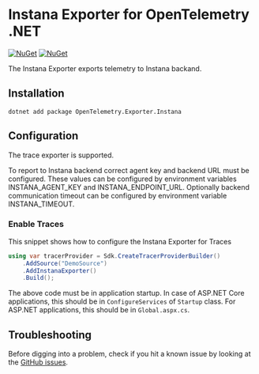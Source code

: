 # Instana Exporter for OpenTelemetry .NET

[![NuGet](https://img.shields.io/nuget/v/OpenTelemetry.Exporter.Instana.svg)](https://www.nuget.org/packages/OpenTelemetry.Exporter.Instana)
[![NuGet](https://img.shields.io/nuget/dt/OpenTelemetry.Exporter.Instana.svg)](https://www.nuget.org/packages/OpenTelemetry.Exporter.Instana)

The Instana Exporter exports telemetry to Instana backand.

## Installation

```shell
dotnet add package OpenTelemetry.Exporter.Instana
```

## Configuration

The trace exporter is supported.

To report to Instana backend correct agent key and backend URL must be configured.
These values can be configured by environment variables INSTANA_AGENT_KEY
and  INSTANA_ENDPOINT_URL.
Optionally backend communication timeout can be configured by environment
variable INSTANA_TIMEOUT.

### Enable Traces

This snippet shows how to configure the Instana Exporter for Traces

```csharp
using var tracerProvider = Sdk.CreateTracerProviderBuilder()
    .AddSource("DemoSource")
    .AddInstanaExporter()
    .Build();
```

The above code must be in application startup. In case of ASP.NET Core
applications, this should be in `ConfigureServices` of `Startup` class.
For ASP.NET applications, this should be in `Global.aspx.cs`.

## Troubleshooting

Before digging into a problem, check if you hit a known issue by looking at the [GitHub
issues](https://github.com/open-telemetry/opentelemetry-dotnet-contrib/issues).
